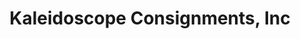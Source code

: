 ---
title: "Kaleidoscope Consignments, Inc"
url: /vero-beach/kaleidoscope-consignments-inc/
shop: interior decoration
---